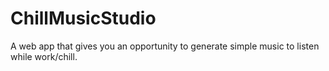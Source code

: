# ChillMusicStudio
A web app that gives you an opportunity to generate simple music to listen while work/chill.
